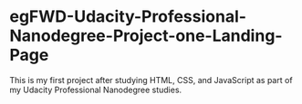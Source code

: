 # egFWD-Udacity-Professional-Nanodegree-Project-one-Landing-Page
This is my first project after studying HTML, CSS, and JavaScript as part of my Udacity Professional Nanodegree studies.
